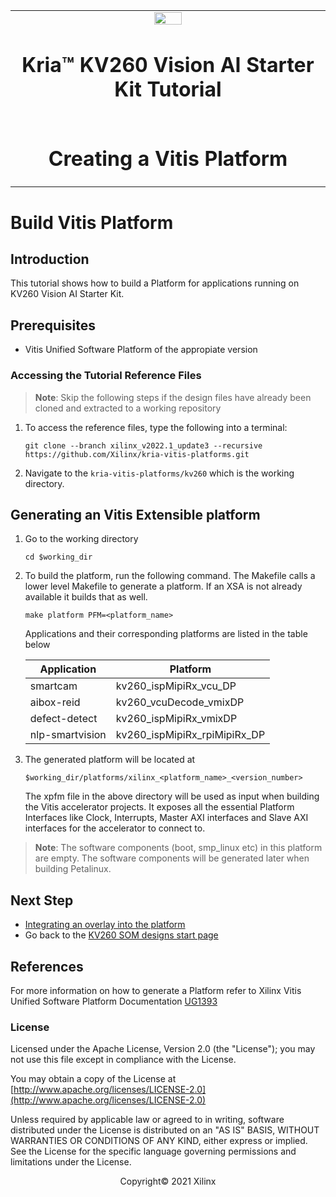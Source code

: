 ﻿<table class="sphinxhide">
 <tr>
   <td align="center"><img src="/docs/media/xilinx-logo.png" width="30%"/><h1> Kria&trade; KV260 Vision AI Starter Kit Tutorial</h1>
   </td>
 </tr>
 <tr>
 <td align="center"><h1>Creating a Vitis Platform</h1>

 </td>
 </tr>
</table>

# Build Vitis Platform

## Introduction

This tutorial shows how to build a Platform for applications running on KV260 Vision AI Starter Kit.

## Prerequisites

* Vitis Unified Software Platform of the appropiate version

### Accessing the Tutorial Reference Files

> **Note**: Skip the following steps if the design files have already been cloned and extracted to a working repository

1. To access the reference files, type the following into a terminal:

   ```
   git clone --branch xilinx_v2022.1_update3 --recursive https://github.com/Xilinx/kria-vitis-platforms.git
   ```
  
2. Navigate to the `kria-vitis-platforms/kv260` which is the working directory.

## Generating an Vitis Extensible platform

1. Go to the working directory

   ```
   cd $working_dir
   ```
   
2. To build the platform, run the following command. The Makefile calls a lower level Makefile to generate a platform. If an XSA is not already available it builds that as well.

   ```
   make platform PFM=<platform_name>
   ```

   Applications and their corresponding platforms are listed in the table below

   |Application |Platform|
   |----|----|
   |smartcam |kv260_ispMipiRx_vcu_DP|
   |aibox-reid |kv260_vcuDecode_vmixDP|
   |defect-detect |kv260_ispMipiRx_vmixDP|
   |nlp-smartvision |kv260_ispMipiRx_rpiMipiRx_DP|

3. The generated platform will be located at

   ```
   $working_dir/platforms/xilinx_<platform_name>_<version_number>
   ```

   The xpfm file in the above directory will be used as input when building the Vitis accelerator projects. It exposes all the essential Platform Interfaces like Clock, Interrupts, Master AXI interfaces and Slave AXI interfaces for the accelerator to connect to.

> **Note**: The software components (boot, smp_linux etc) in this platform are empty. The software components will be generated later when building Petalinux.


## Next Step

* [Integrating an overlay into the platform](build_accel.md)
* Go back to the [KV260 SOM designs start page](../index)

## References

For more information on how to generate a Platform refer to Xilinx Vitis Unified Software Platform Documentation [UG1393](https://www.xilinx.com/support/documentation/sw_manuals/xilinx2020_2/ug1393-vitis-application-acceleration.pdf)

### License

Licensed under the Apache License, Version 2.0 (the "License"); you may not use this file except in compliance with the License.

You may obtain a copy of the License at
[http://www.apache.org/licenses/LICENSE-2.0](http://www.apache.org/licenses/LICENSE-2.0)

Unless required by applicable law or agreed to in writing, software distributed under the License is distributed on an "AS IS" BASIS, WITHOUT WARRANTIES OR CONDITIONS OF ANY KIND, either express or implied. See the License for the specific language governing permissions and limitations under the License.

<p align="center">Copyright&copy; 2021 Xilinx</p>
